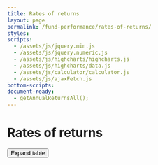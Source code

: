 ```yaml
---
title: Rates of returns
layout: page
permalink: /fund-performance/rates-of-returns/
styles:
scripts:
  - /assets/js/jquery.min.js
  - /assets/js/jquery.numeric.js
  - /assets/js/highcharts/highcharts.js
  - /assets/js/highcharts/data.js
  - /assets/js/calculator/calculator.js
  - /assets/js/ajaxFetch.js
bottom-scripts:
document-ready:
  - getAnnualReturnsAll();
---
```

# Rates of returns

<div id="data-table" class="usa-grid-full usa-layout-docs-main_content">
<div class="usa-width-one-whole" markdown="1">
  <section class="rates-of-returns">
  <div class="table-view">
  <button class="usa-button-secondary" onClick="alert('This button should toggleClass .usa-grid-full from div#data-table. Toggle button text to read Collapse table and change icon to <i class=far fa-compress-wide></i>');">
    Expand table <i class="fal fa-expand-wide"></i></button></div>
    <!-- This button should toggleClass .usa-grid-full from div#data-table -->
  <div id="dynamic-share-price-table" class="table-side-scroll">
  </div>

  <div id="annualReturnsAll" class="hc-annual-returns-all"></div>
  <div id="annualReturnsAllTable" class="table-side-scroll"></div>

  </section>

</div> <!-- END div.usa-width-one-whole -->
</div> <!-- END div.usa-grid-full -->
